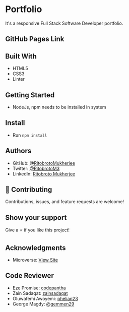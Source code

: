 # Portfolio
It's a responsive Full Stack Software Developer portfolio.

## GitHub Pages Link


## Built With

- HTML5
- CSS3
- Linter

## Getting Started

- NodeJs, npm needs to be installed in system

## Install

- Run ``` npm install ```

## Authors

- GitHub: [@RitobrotoMukherjee](https://github.com/RitobrotoMukherjee)
- Twitter: [@RitobrotoM3](https://twitter.com/RitobrotoM3)
- LinkedIn: [Ritobroto Mukherjee](https://www.linkedin.com/in/ritobroto-mukherjee-519148ba/)

## 🤝 Contributing

Contributions, issues, and feature requests are welcome!

## Show your support

Give a ⭐️ if you like this project!

## Acknowledgments

- Microverse: [View Site](https://www.microverse.org/)

## Code Reviewer

- Eze Promise: [codepantha](https://github.com/codepantha)
- Zain Sadaqat: [zainsadaqat](https://github.com/zainsadaqat)
- Oluwafemi Awoyemi: [phelian23](https://github.com/phelian23)
- George Magdy: [@gemmen29](https://github.com/gemmen29)